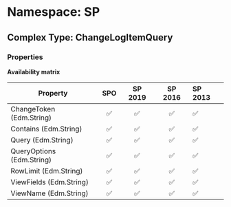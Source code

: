 # Namespace: SP

## Complex Type: ChangeLogItemQuery

### Properties

**Availability matrix**

Property | SPO | SP 2019 | SP 2016 | SP 2013
----------|:---:|:-------:|:-------:|:-------
ChangeToken (Edm.String) | ✅ | ✅ | ✅ | ✅
Contains (Edm.String) | ✅ | ✅ | ✅ | ✅
Query (Edm.String) | ✅ | ✅ | ✅ | ✅
QueryOptions (Edm.String) | ✅ | ✅ | ✅ | ✅
RowLimit (Edm.String) | ✅ | ✅ | ✅ | ✅
ViewFields (Edm.String) | ✅ | ✅ | ✅ | ✅
ViewName (Edm.String) | ✅ | ✅ | ✅ | ✅